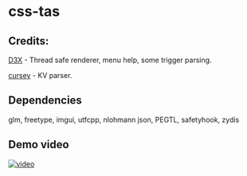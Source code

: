 # css-tas
## Credits: 
[D3X](https://github.com/angelfor3v3r) - Thread safe renderer, menu help, some trigger parsing.

[cursey](https://github.com/cursey) - KV parser.

## Dependencies
glm, freetype, imgui, utfcpp, nlohmann json, PEGTL, safetyhook, zydis

## Demo video
[![video](https://img.youtube.com/vi/f-E4Nb5HzrA/maxresdefault.jpg)](https://youtu.be/f-E4Nb5HzrA?si=oCMAdFP8fWNit7Ta)
